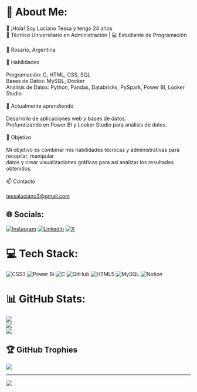 # 💫 About Me:
👋 ¡Hola! Soy Luciano Tessa y tengo 24 años<br>💼 Técnico Universitario en Administración | 💻 Estudiante de Programación<br><br>📍 Rosario, Argentina<br><br>🚀 Habilidades<br><br>    Programación: C, HTML, CSS, SQL<br>    Bases de Datos: MySQL, Docker<br>    Análisis de Datos: Python, Pandas, Databricks, PySpark, Power BI, Looker Studio<br><br>🌱 Actualmente aprendiendo<br><br>    Desarrollo de aplicaciones web y bases de datos.<br>    Profundizando en Power BI y Looker Studio para análisis de datos.<br><br>🎯 Objetivo<br><br>Mi objetivo es combinar mis habilidades técnicas y administrativas para recopilar, manipular<br>datos y crear visualizaciones gráficas para así analizar los resultados obtenidos.<br><br>📫 Contacto<br><br>tessaluciano3@gmail.com<br>


## 🌐 Socials:
[![Instagram](https://img.shields.io/badge/Instagram-%23E4405F.svg?logo=Instagram&logoColor=white)](https://instagram.com/@luchotessa) [![LinkedIn](https://img.shields.io/badge/LinkedIn-%230077B5.svg?logo=linkedin&logoColor=white)](https://linkedin.com/in/www.linkedin.com/in/lucianoeliantessa) [![X](https://img.shields.io/badge/X-black.svg?logo=X&logoColor=white)](https://x.com/@LucianoTes80492) 

# 💻 Tech Stack:
![CSS3](https://img.shields.io/badge/css3-%231572B6.svg?style=for-the-badge&logo=css3&logoColor=white) ![Power Bi](https://img.shields.io/badge/power_bi-F2C811?style=for-the-badge&logo=powerbi&logoColor=black) ![C](https://img.shields.io/badge/c-%2300599C.svg?style=for-the-badge&logo=c&logoColor=white) ![GitHub](https://img.shields.io/badge/github-%23121011.svg?style=for-the-badge&logo=github&logoColor=white) ![HTML5](https://img.shields.io/badge/html5-%23E34F26.svg?style=for-the-badge&logo=html5&logoColor=white) ![MySQL](https://img.shields.io/badge/mysql-4479A1.svg?style=for-the-badge&logo=mysql&logoColor=white) ![Notion](https://img.shields.io/badge/Notion-%23000000.svg?style=for-the-badge&logo=notion&logoColor=white)
# 📊 GitHub Stats:
![](https://github-readme-stats.vercel.app/api?username=LucianoTessa&theme=highcontrast&hide_border=false&include_all_commits=true&count_private=true)<br/>
![](https://github-readme-streak-stats.herokuapp.com/?user=LucianoTessa&theme=highcontrast&hide_border=false)<br/>
![](https://github-readme-stats.vercel.app/api/top-langs/?username=LucianoTessa&theme=highcontrast&hide_border=false&include_all_commits=true&count_private=true&layout=compact)

## 🏆 GitHub Trophies
![](https://github-profile-trophy.vercel.app/?username=LucianoTessa&theme=monokai&no-frame=false&no-bg=true&margin-w=4)

---
[![](https://visitcount.itsvg.in/api?id=LucianoTessa&icon=0&color=1)](https://visitcount.itsvg.in)

<!-- Proudly created with GPRM ( https://gprm.itsvg.in ) -->
